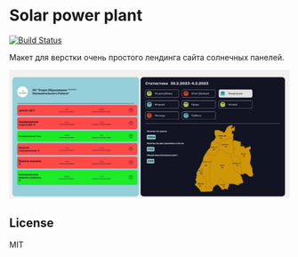 # Solar power plant
[![Build Status](https://travis-ci.org/joemccann/dillinger.svg?branch=master)](https://travis-ci.org/joemccann/dillinger)


Макет  для верстки очень простого лендинга сайта солнечных панелей.

![Alt-текст](https://github.com/islamhadjime/google_sheets-WEB/blob/main/gif/SC.jpg "Solar power plant")






## License
MIT
